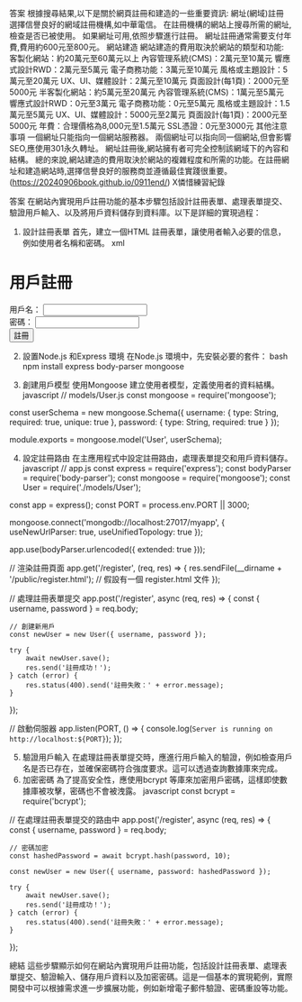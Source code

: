 答案
根據搜尋結果,以下是關於網頁註冊和建造的一些重要資訊:
網址(網域)註冊
選擇信譽良好的網域註冊機構,如中華電信。
在註冊機構的網站上搜尋所需的網址,檢查是否已被使用。
如果網址可用,依照步驟進行註冊。
網址註冊通常需要支付年費,費用約600元至800元。
網站建造
網站建造的費用取決於網站的類型和功能:
客製化網站：約20萬元至60萬元以上
內容管理系統(CMS)：2萬元至10萬元
響應式設計RWD：2萬元至5萬元
電子商務功能：3萬元至10萬元
風格或主題設計：5萬元至20萬元
UX、UI、媒體設計：2萬元至10萬元
頁面設計(每1頁)：2000元至5000元
半客製化網站：約5萬元至20萬元
內容管理系統(CMS)：1萬元至5萬元
響應式設計RWD：0元至3萬元
電子商務功能：0元至5萬元
風格或主題設計：1.5萬元至5萬元
UX、UI、媒體設計：5000元至2萬元
頁面設計(每1頁)：2000元至5000元
年費：合理價格為8,000元至1.5萬元
SSL憑證：0元至3000元
其他注意事項
一個網址只能指向一個網站服務器。
兩個網址可以指向同一個網站,但會影響SEO,應使用301永久轉址。
網址註冊後,網站擁有者可完全控制該網域下的內容和結構。
總的來說,網站建造的費用取決於網站的複雜程度和所需的功能。在註冊網址和建造網站時,選擇信譽良好的服務商並遵循最佳實踐很重要。
 (https://20240906book.github.io/0911end/)
X憐惜練習紀錄


答案
在網站內實現用戶註冊功能的基本步驟包括設計註冊表單、處理表單提交、驗證用戶輸入、以及將用戶資料儲存到資料庫。以下是詳細的實現過程：
1. 設計註冊表單
首先，建立一個HTML 註冊表單，讓使用者輸入必要的信息，例如使用者名稱和密碼。
xml
<!DOCTYPE html>
<html lang="zh-Hant">
<head>
    <meta charset="UTF-8">
    <meta name="viewport" content="width=device-width, initial-scale=1.0">
    <title>註冊</title>
</head>
<body>
    <h1>用戶註冊</h1>
    <form action="/register" method="POST">
        <label for="username">用戶名：</label>
        <input type="text" id="username" name="username" required>
        <br>
        <label for="password">密碼：</label>
        <input type="password" id="password" name="password" required>
        <br>
        <button type="submit">註冊</button>
    </form>
</body>
</html>

2. 設置Node.js 和Express 環境
在Node.js 環境中，先安裝必要的套件：
bash
npm install express body-parser mongoose

3. 創建用戶模型
使用Mongoose 建立使用者模型，定義使用者的資料結構。
javascript
// models/User.js
const mongoose = require('mongoose');

const userSchema = new mongoose.Schema({
    username: { type: String, required: true, unique: true },
    password: { type: String, required: true }
});

module.exports = mongoose.model('User', userSchema);

4. 設定註冊路由
在主應用程式中設定註冊路由，處理表單提交和用戶資料儲存。
javascript
// app.js
const express = require('express');
const bodyParser = require('body-parser');
const mongoose = require('mongoose');
const User = require('./models/User');

const app = express();
const PORT = process.env.PORT || 3000;

mongoose.connect('mongodb://localhost:27017/myapp', { useNewUrlParser: true, useUnifiedTopology: true });

app.use(bodyParser.urlencoded({ extended: true }));

// 渲染註冊頁面
app.get('/register', (req, res) => {
    res.sendFile(__dirname + '/public/register.html'); // 假設有一個 register.html 文件
});

// 處理註冊表單提交
app.post('/register', async (req, res) => {
    const { username, password } = req.body;

    // 創建新用戶
    const newUser = new User({ username, password });
    
    try {
        await newUser.save();
        res.send('註冊成功！');
    } catch (error) {
        res.status(400).send('註冊失敗：' + error.message);
    }
});

// 啟動伺服器
app.listen(PORT, () => {
    console.log(`Server is running on http://localhost:${PORT}`);
});

5. 驗證用戶輸入
在處理註冊表單提交時，應進行用戶輸入的驗證，例如檢查用戶名是否已存在，並確保密碼符合強度要求。這可以透過查詢數據庫來完成。
6. 加密密碼
為了提高安全性，應使用bcrypt 等庫來加密用戶密碼，這樣即使數據庫被攻擊，密碼也不會被洩露。
javascript
const bcrypt = require('bcrypt');

// 在處理註冊表單提交的路由中
app.post('/register', async (req, res) => {
    const { username, password } = req.body;

    // 密碼加密
    const hashedPassword = await bcrypt.hash(password, 10);

    const newUser = new User({ username, password: hashedPassword });
    
    try {
        await newUser.save();
        res.send('註冊成功！');
    } catch (error) {
        res.status(400).send('註冊失敗：' + error.message);
    }
});

總結
這些步驟顯示如何在網站內實現用戶註冊功能，包括設計註冊表單、處理表單提交、驗證輸入、儲存用戶資料以及加密密碼。這是一個基本的實現範例，實際開發中可以根據需求進一步擴展功能，例如新增電子郵件驗證、密碼重設等功能。
